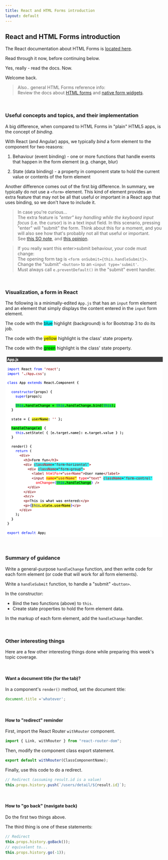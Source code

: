 ```yaml
---
title: React and HTML Forms introduction
layout: default
---
```


## React and HTML Forms introduction

The React documentation about HTML Forms is [located here](https://reactjs.org/docs/forms.html).  

Read through it now, before continuing below. 

Yes, really - read the docs. Now. 

Welcome back. 

> Also.. general HTML Forms reference info:  
> Review the docs about [HTML forms](https://developer.mozilla.org/en-US/docs/Learn/HTML/Forms) and [native form widgets](https://developer.mozilla.org/en-US/docs/Learn/HTML/Forms/The_native_form_widgets). 

<br>

### Useful concepts and topics, and their implementation

A big difference, when compared to HTML Forms in "plain" HTML5 apps, is the concept of *binding*. 

With React (and Angular) apps, we typically *bind* a form element to the component for two reasons:
1. Behaviour (event binding) - one or more functions that handle events that happen in the form element (e.g. change, blur)

2. State (data binding) - a property in component state to hold the current value or contents of the form element

Another difference comes out of the first big difference. In summary, we typically do not use a `<form>` element. This kind of element provides an extra feature that may not be all that useful or important in a React app that uses binding, so we don't have to include it. 

> In case you're curious...  
> The extra feature is *"enter" key handling while the keyboard input focus* (i.e. the cursor) is in a text input field. In this scenario, pressing "enter" will "submit" the form. Think about this for a moment, and you will also see how that's probably not all that useful or important.  
> See [this SO note](https://stackoverflow.com/questions/41205384/is-the-use-of-the-form-tag-necessary-in-reactjs-that-have-hoc-input-tags-that), and [this opinion](https://hashnode.com/post/why-do-you-write-eventpreventdefault-in-react-cjdznf1el0atom3wt831c2m9o). 

> If you really want this enter>submit behaviour, your code must change:  
> The opening form tag is `<form onSubmit={this.handleSubmit}>`.  
> Change the "submit" `<button>` to an `<input type='submit'`.  
> Must always call `e.preventDefault()` in the "submit" event handler. 

<br>

### Visualization, a form in React

The following is a minimally-edited `App.js` that has an `input` form element and an element that simply displays the content entered in the `input` form element. 

The code with the <span style='background-color: cyan'>blue</span> highlight (background) is for Bootstrap 3 to do its job. 

The code with the <span style='background-color: yellow'>yellow</span> highlight is the class' state property. 

The code with the <span style='background-color: lime'>green</span> highlight is the class' state property. 

![React form code](/media/react-form-code.png)

<br>

### Summary of guidance

Write a general-purpose `handleChange` function, and then write code for each form element (or code that will work for all form elements).

Write a `handleSubmit` function, to handle a "submit" `<button>`. 

In the constructor:
* Bind the two functions (above) to `this`. 
* Create state properties to hold the form element data.

In the markup of each form element, add the `handleChange` handler.

<br>

### Other interesting things

Here are a few other interesting things done while preparing this week's topic coverage. 

<br>

#### Want a document title (for the tab)?

In a component's `render()` method, set the document title:  
```js
document.title ='whatever';
```

<br>

#### How to "redirect" reminder

First, import the React Router `withRouter` component.

```js
import { Link, withRouter } from "react-router-dom";
```

Then, modify the component class export statement.

```js
export default withRouter(ClassComponentName);
```

Finally, use this code to do a redirect.

```js
// Redirect (assuming result.id is a value)
this.props.history.push(`/users/detail/${result.id}`);
```

<br>

#### How to "go back" (navigate back)

Do the first two things above. 

The third thing is one of these statements:

```js
// Redirect 
this.props.history.goBack());
// equivalent to...
this.props.history.go(-1));
```

<br>
